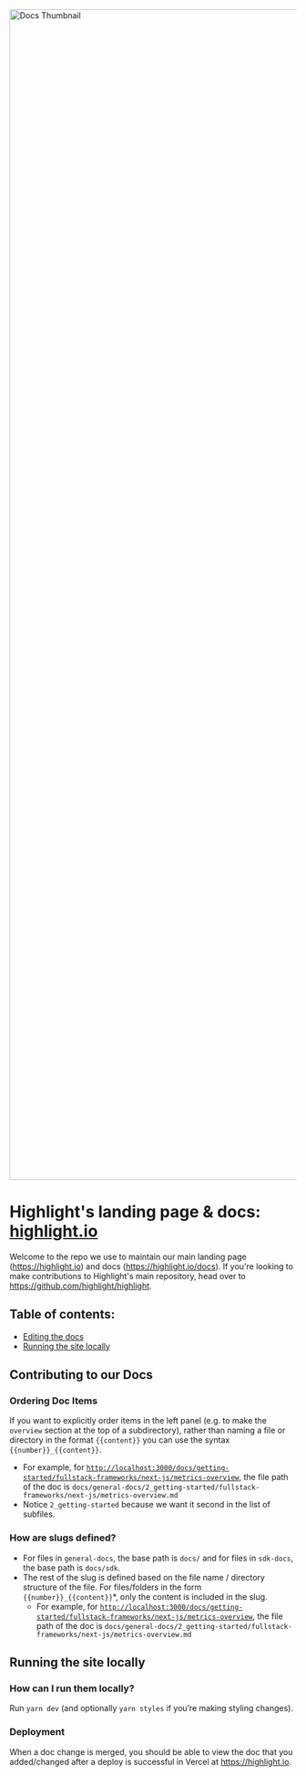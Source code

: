 <img width="2051" alt="Docs Thumbnail" src="https://user-images.githubusercontent.com/20292680/214512508-04cc1ca5-5c26-45c6-839e-7aa9b5280c90.png">

# Highlight's landing page & docs: [highlight.io](https://highlight.io)
Welcome to the repo we use to maintain our main landing page (https://highlight.io) and docs (https://highlight.io/docs). If you're looking to make contributions to Highlight's main repository, head over to https://github.com/highlight/highlight.

## Table of contents:
-   [Editing the docs](#contributing-to-our-docs)
-   [Running the site locally](#running-the-site-locally)

## Contributing to our Docs

### Ordering Doc Items

If you want to explicitly order items in the left panel (e.g. to make the `overview` section at the top of a subdirectory), rather than naming a file or directory in the format `{{content}}` you can use the syntax `{{number}}_{{content}}`. 

- For example, for [`http://localhost:3000/docs/getting-started/fullstack-frameworks/next-js/metrics-overview`](http://localhost:3000/docs/getting-started/fullstack-frameworks/next-js/metrics-overview), the file path of the doc is `docs/general-docs/2_getting-started/fullstack-frameworks/next-js/metrics-overview.md`
- Notice `2_getting-started` because we want it second in the list of subfiles.

### How are slugs defined?

- For files in `general-docs`, the base path is `docs/` and for files in `sdk-docs`, the base path is `docs/sdk`.
- The rest of the slug is defined based on the file name / directory structure of the file. For files/folders in the form `{{number}}_{{content}}`*, only the content is included in the slug.
    - For example, for [`http://localhost:3000/docs/getting-started/fullstack-frameworks/next-js/metrics-overview`](http://localhost:3000/docs/getting-started/fullstack-frameworks/next-js/metrics-overview), the file path of the doc is `docs/general-docs/2_getting-started/fullstack-frameworks/next-js/metrics-overview.md`
    
## Running the site locally

### How can I run them locally?

Run `yarn dev` (and optionally `yarn styles` if you’re making styling changes). 

### Deployment

When a doc change is merged, you should be able to view the doc that you added/changed after a deploy is successful in Vercel at https://highlight.io.

